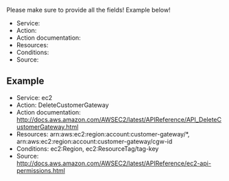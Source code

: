 Please make sure to provide all the fields! Example below!

* Service: 
* Action: 
* Action documentation: 
* Resources:
* Conditions: 
* Source: 

## Example

* Service: ec2
* Action: DeleteCustomerGateway
* Action documentation: http://docs.aws.amazon.com/AWSEC2/latest/APIReference/API_DeleteCustomerGateway.html
* Resources: arn:aws:ec2:region:account:customer-gateway/*, arn:aws:ec2:region:account:customer-gateway/cgw-id
* Conditions: ec2:Region, ec2:ResourceTag/tag-key
* Source: http://docs.aws.amazon.com/AWSEC2/latest/APIReference/ec2-api-permissions.html
